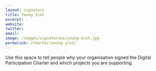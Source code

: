 ```yaml
---
layout: signatory
title: Young Scot
excerpt: 
website: 
twitter: 
email: 
image: /images/signatories/young-scot.jpg
permalink: /charter/young-scot/
---
```


Use this space to tell people why your organisation signed the Digital Participation Charter and which projects you are supporting.